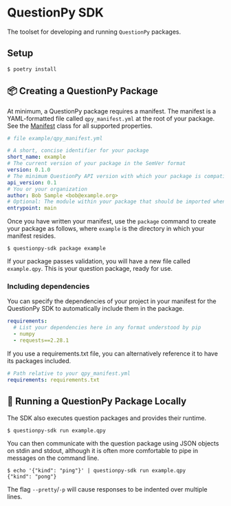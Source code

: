 # QuestionPy SDK

The toolset for developing and running `QuestionPy` packages.

## Setup

```shell
$ poetry install
```

## :package: Creating a QuestionPy Package

At minimum, a QuestionPy package requires a manifest. The manifest is a YAML-formatted file called `qpy_manifest.yml` at
the root of your package. See the [Manifest](questionpy/_manifest.py) class for all supported properties.

```yaml
# file example/qpy_manifest.yml

# A short, concise identifier for your package
short_name: example
# The current version of your package in the SemVer format
version: 0.1.0
# The minimum QuestionPy API version with which your package is compatible
api_version: 0.1
# You or your organization
author: Bob Sample <bob@example.org>
# Optional: The module within your package that should be imported when the package is run
entrypoint: main
```

Once you have written your manifest, use the `package` command to create your package as follows, where `example` is
the directory in which your manifest resides.

```shell
$ questionpy-sdk package example
```

If your package passes validation, you will have a new file called `example.qpy`. This is your question package,
ready for use.

### Including dependencies

You can specify the dependencies of your project in your manifest for the QuestionPy SDK to automatically include them
in the package.

```yaml
requirements:
  # List your dependencies here in any format understood by pip
  - numpy
  - requests==2.28.1
```

If you use a requirements.txt file, you can alternatively reference it to have its packages included.

```yaml
# Path relative to your qpy_manifest.yml
requirements: requirements.txt
```

## :rocket: Running a QuestionPy Package Locally

The SDK also executes question packages and provides their runtime.

```shell
$ questionpy-sdk run example.qpy
```

You can then communicate with the question package using JSON objects on stdin and stdout, although it is often more
comfortable to pipe in messages on the command line.

```shell
$ echo '{"kind": "ping"}' | questionpy-sdk run example.qpy
{"kind": "pong"}
```

The flag `--pretty`/`-p` will cause responses to be indented over multiple lines.
